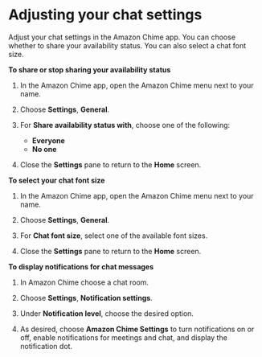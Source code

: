 # Adjusting your chat settings<a name="adjust-chat-settings"></a>

Adjust your chat settings in the Amazon Chime app\. You can choose whether to share your availability status\. You can also select a chat font size\.

**To share or stop sharing your availability status**

1. In the Amazon Chime app, open the Amazon Chime menu next to your name\.

1. Choose **Settings**, **General**\.

1. For **Share availability status with**, choose one of the following:
   + **Everyone**
   + **No one**

1. Close the **Settings** pane to return to the **Home** screen\.

**To select your chat font size**

1. In the Amazon Chime app, open the Amazon Chime menu next to your name\.

1. Choose **Settings**, **General**\.

1. For **Chat font size**, select one of the available font sizes\.

1. Close the **Settings** pane to return to the **Home** screen\.

**To display notifications for chat messages**

1. In Amazon Chime choose a chat room\.

1. Choose **Settings**, **Notification settings**\.

1. Under **Notification level**, choose the desired option\.

1. As desired, choose **Amazon Chime Settings** to turn notifications on or off, enable notifications for meetings and chat, and display the notification dot\.